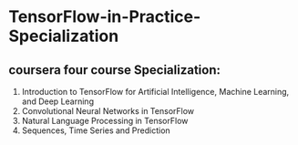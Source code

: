 # TensorFlow-in-Practice-Specialization

## coursera four course Specialization:
1. Introduction to TensorFlow for Artificial Intelligence, Machine Learning, and Deep Learning
2. Convolutional Neural Networks in TensorFlow
3. Natural Language Processing in TensorFlow
4. Sequences, Time Series and Prediction

